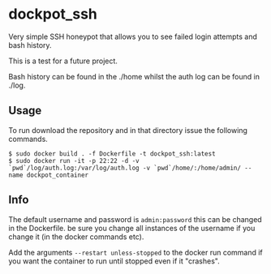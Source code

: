 # dockpot_ssh

Very simple SSH honeypot that allows you to see failed login attempts and bash history.

This is a test for a future project.

Bash history can be found in the ./home whilst the auth log can be found in ./log.

## Usage
To run download the repository and in that directory issue the following commands.

```
$ sudo docker build . -f Dockerfile -t dockpot_ssh:latest
$ sudo docker run -it -p 22:22 -d -v `pwd`/log/auth.log:/var/log/auth.log -v `pwd`/home/:/home/admin/ --name dockpot_container
```

## Info
The default username and password is `admin:password` this can be changed in the Dockerfile. be sure you change all instances of the username if you change it (in the docker commands etc).

Add the arguments `--restart unless-stopped` to the docker run command if you want the container to run until stopped even if it "crashes".
